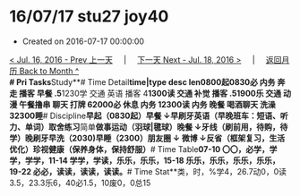 # 16/07/17 stu27 joy40

* Created on 2016-07-17 00:00:00

[&lt; Jul. 16, 2016 - Prev 上一天](d16.md)     \|     [下一天 Next - Jul. 18, 2016 &gt;](d18.md)     \|     [返回月历 Back to Month ^](index.md)   
**\# Pri Tasks**Study**\# Time Detail**time\|type desc len0800起0830必 内务 奔走 播客 早餐 .5**1230学 交通 英语 播客 4**1300读 交通 补觉 播客 .51900乐 交通 动漫 午餐撸串 聊天 打牌 62000必 休息 内务 12300读 内务 晚餐 喝酒聊天 洗澡 32300睡**\# Discipline**早起（0830起）早餐 ↓早刷牙英语（早晚班车：短语、听力、单词）**取舍**练习**简单**做事运动（羽球\|毽球）晚餐 ↓牙线（刷前用，待购，待学）晚刷牙早洗（2030\)早睡（2300）朋友圈 ↓ 微博 ↓反省（框架复习，生活优化）珍视健康（保养身体，保持舒服）**\# Time Table**07-10 〇〇，必学，学学，学学，11-14 学学，学读，乐乐，乐乐，15-18 乐乐，乐乐，乐乐，乐乐，19-22 必必，读读，读读，读读。**\# Time Stat**类，时，%学4，26.7动0，0读3.5，23.3乐6，40必1.5，10废0，0总15

